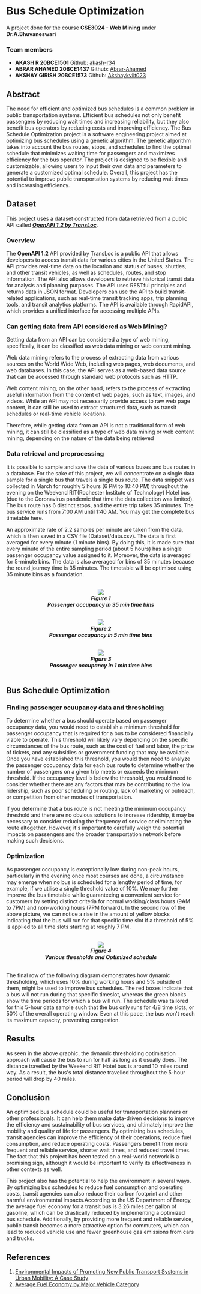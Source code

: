 # Bus Schedule Optimization
A project done for the course **CSE3024 - Web Mining** under **Dr.A.Bhuvaneswari** 

<h3>Team members</h3>
<ul>
<li><b>AKASH R 20BCE1501</b> Github: <a href="https://github.com/akash-r34">akash-r34</a></li>
<li><b>ABRAR AHAMED 20BCE1437</b> Github: <a href="https://github.com/Abrar-Ahamed">Abrar-Ahamed</a></li>
<li><b>AKSHAY GIRISH 20BCE1573</b> Github: <a href="https://github.com/Akshaykviit023">Akshaykviit023</a></li>
</ul>
<h2>Abstract</h2>
The need for efficient and optimized bus schedules is a common problem in public transportation systems. Efficient bus schedules not only benefit passengers by reducing wait times and increasing reliability, but they also benefit bus operators by reducing costs and improving efficiency. The Bus Schedule Optimization project is a software engineering project aimed at optimizing bus schedules using a genetic algorithm. The genetic algorithm takes into account the bus routes, stops, and schedules to find the optimal schedule that minimizes waiting time for passengers and maximizes efficiency for the bus operator. The project is designed to be flexible and customizable, allowing users to input their own data and parameters to generate a customized optimal schedule. Overall, this project has the potential to improve public transportation systems by reducing wait times and increasing efficiency.

<h2>Dataset</h2>
This project uses a dataset constructed from data retrieved from a public API called <a href="https://rapidapi.com/transloc/api/openapi-1-2"><b><i>OpenAPI 1.2 by TransLoc</i></b></a>.
<h3>Overview</h3>
The <b>OpenAPI 1.2</b> API provided by TransLoc is a public API that allows developers to access transit data for various cities in the United States. The API provides real-time data on the location and status of buses, shuttles, and other transit vehicles, as well as schedules, routes, and stop information. The API also allows developers to retrieve historical transit data for analysis and planning purposes. The API uses RESTful principles and returns data in JSON format. Developers can use the API to build transit-related applications, such as real-time transit tracking apps, trip planning tools, and transit analytics platforms. The API is available through RapidAPI, which provides a unified interface for accessing multiple APIs. 

<h3>Can getting data from API considered as Web Mining?</h3>
<p>Getting data from an API can be considered a type of web mining, specifically, it can be classified as web data mining or web content mining.</p>
<p>Web data mining refers to the process of extracting data from various sources on the World Wide Web, including web pages, web documents, and web databases. In this case, the API serves as a web-based data source that can be accessed through standard web protocols such as HTTP.</p>

<p>Web content mining, on the other hand, refers to the process of extracting useful information from the content of web pages, such as text, images, and videos. While an API may not necessarily provide access to raw web page content, it can still be used to extract structured data, such as transit schedules or real-time vehicle locations.</p>

<p>Therefore, while getting data from an API is not a traditional form of web mining, it can still be classified as a type of web data mining or web content mining, depending on the nature of the data being retrieved</p>

<h3>Data retrieval and preprocessing</h3>
<p>It is possible to sample and save the data of various buses and bus routes in a database. For the sake of this project, we will concentrate on a single data sample for a single bus that travels a single bus route. The data snippet was collected in March for roughly 5 hours (6 PM to 10:40 PM) throughout the evening on the Weekend RIT(Rochester Institute of Technology) Hotel bus (due to the Coronavirus pandemic that time the data collection was limited). The bus route has 6 distinct stops, and the entire trip takes 35 minutes. The bus service runs from 7:00 AM until 1:40 AM. You may get the complete bus timetable here.</p>

<p>An approximate rate of 2.2 samples per minute are taken from the data, which is then saved in a CSV file (Dataset/data.csv). The data is first averaged for every minute (1 minute bins). By doing this, it is made sure that every minute of the entire sampling period (about 5 hours) has a single passenger occupancy value assigned to it. Moreover, the data is averaged for 5-minute bins. The data is also averaged for bins of 35 minutes because the round journey time is 35 minutes. The timetable will be optimised using 35 minute bins as a foundation.</p>

<br>
<div align="center">
  <img src="https://user-images.githubusercontent.com/113085803/229866329-b5247539-0ab6-4025-aa15-86dfabda056f.png"/><br>
  <b><i>Figure 1<br>Passenger occupancy in 35 min time bins</i></b>
  <br>
  <br>

  <img src="https://user-images.githubusercontent.com/113085803/229866465-120ffb6d-b946-4f35-9666-7bea7bf79fb8.png"/><br>
  <b><i>Figure 2<br>Passenger occupancy in 5 min time bins</i></b>
  <br>
  <br>
  
  <img src="https://user-images.githubusercontent.com/113085803/229866553-c55ea359-9767-45eb-93d2-64eb2380ec2d.png"/><br>
  <b><i>Figure 3<br>Passenger occupancy in 1 min time bins</i></b>
  <br>
  <br>

</div>

<h2>Bus Schedule Optimization</h2>
<h3>Finding passenger ocuupancy data and thresholding</h3>
<p>To determine whether a bus should operate based on passenger occupancy data, you would need to establish a minimum threshold for passenger occupancy that is required for a bus to be considered financially viable to operate. This threshold will likely vary depending on the specific circumstances of the bus route, such as the cost of fuel and labor, the price of tickets, and any subsidies or government funding that may be available. Once you have established this threshold, you would then need to analyze the passenger occupancy data for each bus route to determine whether the number of passengers on a given trip meets or exceeds the minimum threshold. If the occupancy level is below the threshold, you would need to consider whether there are any factors that may be contributing to the low ridership, such as poor scheduling or routing, lack of marketing or outreach, or competition from other modes of transportation.</p>

<p>If you determine that a bus route is not meeting the minimum occupancy threshold and there are no obvious solutions to increase ridership, it may be necessary to consider reducing the frequency of service or eliminating the route altogether. However, it's important to carefully weigh the potential impacts on passengers and the broader transportation network before making such decisions.</p>

<h3>Optimization</h3>
<p>As passenger occupancy is exceptionally low during non-peak hours, particularly in the evening once most courses are done, a circumstance may emerge when no bus is scheduled for a lengthy period of time, for example, if we utilise a single threshold value of 10%. We may further improve the bus timetable while guaranteeing a convenient service for customers by setting distinct criteria for normal working/class hours (9AM to 7PM) and non-working hours (7PM forward). In the second row of the above picture, we can notice a rise in the amount of yellow blocks indicating that the bus will run for that specific time slot if a threshold of 5% is applied to all time slots starting at roughly 7 PM.</p>

<br>
<div align="center">
  <img src="https://user-images.githubusercontent.com/113085803/229868020-f09028a5-81e8-4fa9-ad48-361b04f8d9a3.png"/><br>
  <b><i>Figure 4<br>Various thresholds and Optimized schedule</i></b>
</div>

<br>
<p>The final row of the following diagram demonstrates how dynamic thresholding, which uses 10% during working hours and 5% outside of them, might be used to improve bus schedules. The red boxes indicate that a bus will not run during that specific timeslot, whereas the green blocks show the time periods for which a bus will run. The schedule was tailored for this 5-hour data sample such that the bus only runs for 4/8 time slots, or 50% of the overall operating window. Even at this pace, the bus won't reach its maximum capacity, preventing congestion.
</p>


<h2>Results</h2>
<p>As seen in the above graphic, the dynamic thresholding optimisation approach will cause the bus to run for half as long as it usually does. The distance travelled by the Weekend RIT Hotel bus is around 10 miles round way. As a result, the bus's total distance travelled throughout the 5-hour period will drop by 40 miles.</p>

<h2>Conclusion</h2>
<p>An optimized bus schedule could be useful for transportation planners or other professionals. It can help them make data-driven decisions to improve the efficiency and sustainability of bus services, and ultimately improve the mobility and quality of life for passengers. By optimizing bus schedules, transit agencies can improve the efficiency of their operations, reduce fuel consumption, and reduce operating costs. Passengers benefit from more frequent and reliable service, shorter wait times, and reduced travel times. The fact that this project has been tested on a real-world network is a promising sign, although it would be important to verify its effectiveness in other contexts as well. </p>

<p>This project also has the potential to help the environment in several ways. By optimizing bus schedules to reduce fuel consumption and operating costs, transit agencies can also reduce their carbon footprint and other harmful environmental impacts.According to the US Department of Energy, the average fuel economy for a transit bus is 3.26 miles per gallon of gasoline, which can be drastically reduced by implementing a optimized bus schedule. Additionally, by providing more frequent and reliable service, public transit becomes a more attractive option for commuters, which can lead to reduced vehicle use and fewer greenhouse gas emissions from cars and trucks.
</p>

<h2>References</h2>
<ol>
<li><a href="https://www.researchgate.net/publication/317745436_Environmental_Impacts_of_Promoting_New_Public_Transport_Systems_in_Urban_Mobility_A_Case_Study">
Environmental Impacts of Promoting New Public Transport Systems in Urban Mobility: A Case Study</a></li>
<li><a href="https://afdc.energy.gov/data/10310">Average Fuel Economy by Major Vehicle Category</a></li>
</ol>



